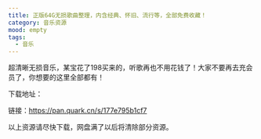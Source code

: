 ```yaml
---
title: 正版64G无损歌曲整理，内含经典、怀旧、流行等，全部免费收藏！
category: 音乐资源
mood: empty
tags:
  - 音乐
---
```


超清晰无损音乐，某宝花了198买来的，听歌再也不用花钱了！大家不要再去充会员了，你想要的这里全部都有！




下载地址：




链接：https://pan.quark.cn/s/177e795b1cf7










以上资源请尽快下载，网盘满了以后将清除部分资源。



